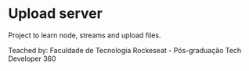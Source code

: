 # Upload server

Project to learn node, streams and upload files.

Teached by: Faculdade de Tecnologia Rockeseat - Pós-graduação Tech Developer 360
